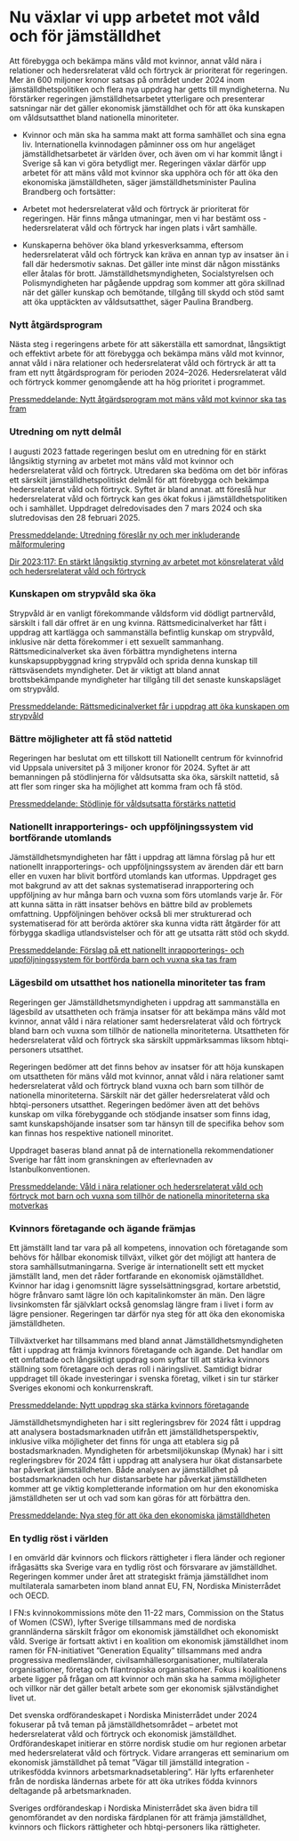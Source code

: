# Nu växlar vi upp arbetet mot våld och för jämställdhet

Att förebygga och bekämpa mäns våld mot kvinnor, annat våld nära i relationer och hedersrelaterat våld och förtryck är prioriterat för regeringen. Mer än 600 miljoner kronor satsas på området under 2024 inom jämställdhetspolitiken och flera nya uppdrag har getts till myndigheterna. Nu förstärker regeringen jämställdhetsarbetet ytterligare och presenterar satsningar när det gäller ekonomisk jämställdhet och för att öka kunskapen om våldsutsatthet bland nationella minoriteter.

- Kvinnor och män ska ha samma makt att forma samhället och sina egna liv. Internationella kvinnodagen påminner oss om hur angeläget jämställdhetsarbetet är världen över, och även om vi har kommit långt i Sverige så kan vi göra betydligt mer. Regeringen växlar därför upp arbetet för att mäns våld mot kvinnor ska upphöra och för att öka den ekonomiska jämställdheten, säger jämställdhetsminister Paulina Brandberg och fortsätter:

- Arbetet mot hedersrelaterat våld och förtryck är prioriterat för regeringen. Här finns många utmaningar, men vi har bestämt oss - hedersrelaterat våld och förtryck har ingen plats i vårt samhälle.

- Kunskaperna behöver öka bland yrkesverksamma, eftersom hedersrelaterat våld och förtryck kan kräva en annan typ av insatser än i fall där hedersmotiv saknas. Det gäller inte minst där någon misstänks eller åtalas för brott. Jämställdhetsmyndigheten, Socialstyrelsen och Polismyndigheten har pågående uppdrag som kommer att göra skillnad när det gäller kunskap och bemötande, tillgång till skydd och stöd samt att öka upptäckten av våldsutsatthet, säger Paulina Brandberg.

### Nytt åtgärdsprogram

Nästa steg i regeringens arbete för att säkerställa ett samordnat, långsiktigt och effektivt arbete för att förebygga och bekämpa mäns våld mot kvinnor, annat våld i nära relationer och hedersrelaterat våld och förtryck är att ta fram ett nytt åtgärdsprogram för perioden 2024–2026. Hedersrelaterat våld och förtryck kommer genomgående att ha hög prioritet i programmet.

[Pressmeddelande: Nytt åtgärdsprogram mot mäns våld mot kvinnor ska tas fram](/pressmeddelanden/2022/11/nytt-atgardsprogram-mot-mans-vald-mot-kvinnor-ska-tas-fram/)

### Utredning om nytt delmål

I augusti 2023 fattade regeringen beslut om en utredning för en stärkt långsiktig styrning av arbetet mot mäns våld mot kvinnor och hedersrelaterat våld och förtryck. Utredaren ska bedöma om det bör införas ett särskilt jämställdhetspolitiskt delmål för att förebygga och bekämpa hedersrelaterat våld och förtryck. Syftet är bland annat. att föreslå hur hedersrelaterat våld och förtryck kan ges ökat fokus i jämställdhetspolitiken och i samhället. Uppdraget delredovisades den 7 mars 2024 och ska slutredovisas den 28 februari 2025.

[Pressmeddelande: Utredning föreslår ny och mer inkluderande målformulering](/pressmeddelanden/2024/03/utredning-foreslar-ny-och-mer-inkluderande-malformulering/ "Pressmeddelande: Utredning föreslår ny och mer inkluderande målformulering")

[Dir 2023:117: En stärkt långsiktig styrning av arbetet mot könsrelaterat våld och hedersrelaterat våld och förtryck](/rattsliga-dokument/kommittedirektiv/2023/08/dir.-2023117)

### Kunskapen om strypvåld ska öka

Strypvåld är en vanligt förekommande våldsform vid dödligt partnervåld, särskilt i fall där offret är en ung kvinna. Rättsmedicinalverket har fått i uppdrag att kartlägga och sammanställa befintlig kunskap om strypvåld, inklusive när detta förekommer i ett sexuellt sammanhang. Rättsmedicinalverket ska även förbättra myndighetens interna kunskapsuppbyggnad kring strypvåld och sprida denna kunskap till rättsväsendets myndigheter. Det är viktigt att bland annat brottsbekämpande myndigheter har tillgång till det senaste kunskapsläget om strypvåld.

[Pressmeddelande: Rättsmedicinalverket får i uppdrag att öka kunskapen om strypvåld](/pressmeddelanden/2024/03/rattsmedicinalverket-far-i-uppdrag-att-oka-kunskapen-om-strypvald/)

### Bättre möjligheter att få stöd nattetid

Regeringen har beslutat om ett tillskott till Nationellt centrum för kvinnofrid vid Uppsala universitet på 3 miljoner kronor för 2024. Syftet är att bemanningen på stödlinjerna för våldsutsatta ska öka, särskilt nattetid, så att fler som ringer ska ha möjlighet att komma fram och få stöd.

[Pressmeddelande: Stödlinje för våldsutsatta förstärks nattetid](/pressmeddelanden/2024/03/stodlinje-for-valdsutsatta-forstarks-nattetid/)

### Nationellt inrapporterings- och uppföljningssystem vid bortförande utomlands

Jämställdhetsmyndigheten har fått i uppdrag att lämna förslag på hur ett nationellt inrapporterings- och uppföljningssystem av ärenden där ett barn eller en vuxen har blivit bortförd utomlands kan utformas. Uppdraget ges mot bakgrund av att det saknas systematiserad inrapportering och uppföljning av hur många barn och vuxna som förs utomlands varje år. För att kunna sätta in rätt insatser behövs en bättre bild av problemets omfattning. Uppföljningen behöver också bli mer strukturerad och systematiserad för att berörda aktörer ska kunna vidta rätt åtgärder för att förbygga skadliga utlandsvistelser och för att ge utsatta rätt stöd och skydd.

[Pressmeddelande: Förslag på ett nationellt inrapporterings- och uppföljningssystem för bortförda barn och vuxna ska tas fram](/pressmeddelanden/2024/03/forslag-pa-ett-nationellt-inrapporterings--och-uppfoljningssystem-for-bortforda-barn-och-vuxna-ska-tas-fram/)

### Lägesbild om utsatthet hos nationella minoriteter tas fram

Regeringen ger Jämställdhetsmyndigheten i uppdrag att sammanställa en lägesbild av utsattheten och främja insatser för att bekämpa mäns våld mot kvinnor, annat våld i nära relationer samt hedersrelaterat våld och förtryck bland barn och vuxna som tillhör de nationella minoriteterna. Utsattheten för hedersrelaterat våld och förtryck ska särskilt uppmärksammas liksom hbtqi-personers utsatthet.

Regeringen bedömer att det finns behov av insatser för att höja kunskapen om utsattheten för mäns våld mot kvinnor, annat våld i nära relationer samt hedersrelaterat våld och förtryck bland vuxna och barn som tillhör de nationella minoriteterna. Särskilt när det gäller hedersrelaterat våld och hbtqi-personers utsatthet. Regeringen bedömer även att det behövs kunskap om vilka förebyggande och stödjande insatser som finns idag, samt kunskapshöjande insatser som tar hänsyn till de specifika behov som kan finnas hos respektive nationell minoritet.

Uppdraget baseras bland annat på de internationella rekommendationer Sverige har fått inom granskningen av efterlevnaden av Istanbulkonventionen.

[Pressmeddelande: Våld i nära relationer och hedersrelaterat våld och förtryck mot barn och vuxna som tillhör de nationella minoriteterna ska motverkas](/pressmeddelanden/2024/03/vald-i-nara-relationer-och-hedersrelaterat-vald-och-fortryck-mot-barn-och-vuxna-som-tillhor-de-nationella-minoriteterna-ska-motverkas/)

### Kvinnors företagande och ägande främjas

Ett jämställt land tar vara på all kompetens, innovation och företagande som behövs för hållbar ekonomisk tillväxt, vilket gör det möjligt att hantera de stora samhällsutmaningarna. Sverige är internationellt sett ett mycket jämställt land, men det råder fortfarande en ekonomisk ojämställdhet. Kvinnor har idag i genomsnitt lägre sysselsättningsgrad, kortare arbetstid, högre frånvaro samt lägre lön och kapitalinkomster än män. Den lägre livsinkomsten får självklart också genomslag längre fram i livet i form av lägre pensioner. Regeringen tar därför nya steg för att öka den ekonomiska jämställdheten.

Tillväxtverket har tillsammans med bland annat Jämställdhetsmyndigheten fått i uppdrag att främja kvinnors företagande och ägande. Det handlar om ett omfattade och långsiktigt uppdrag som syftar till att stärka kvinnors ställning som företagare och deras roll i näringslivet. Samtidigt bidrar uppdraget till ökade investeringar i svenska företag, vilket i sin tur stärker Sveriges ekonomi och konkurrenskraft.

[Pressmeddelande: Nytt uppdrag ska stärka kvinnors företagande](/pressmeddelanden/2024/03/nytt-uppdrag-ska-starka-kvinnors-foretagande/)

Jämställdhetsmyndigheten har i sitt regleringsbrev för 2024 fått i uppdrag att analysera bostadsmarknaden utifrån ett jämställdhetsperspektiv, inklusive vilka möjligheter det finns för unga att etablera sig på bostadsmarknaden. Myndigheten för arbetsmiljökunskap (Mynak) har i sitt regleringsbrev för 2024 fått i uppdrag att analysera hur ökat distansarbete har påverkat jämställdheten. Både analysen av jämställdhet på bostadsmarknaden och hur distansarbete har påverkat jämställdheten kommer att ge viktig kompletterande information om hur den ekonomiska jämställdheten ser ut och vad som kan göras för att förbättra den.

[Pressmeddelande: Nya steg för att öka den ekonomiska jämställdheten](/pressmeddelanden/2024/01/nya-steg-for-att-oka-den-ekonomiska-jamstalldheten/)

### En tydlig röst i världen

I en omvärld där kvinnors och flickors rättigheter i flera länder och regioner ifrågasätts ska Sverige vara en tydlig röst och försvarare av jämställdhet. Regeringen kommer under året att strategiskt främja jämställdhet inom multilaterala samarbeten inom bland annat EU, FN, Nordiska Ministerrådet och OECD.

I FN:s kvinnokommissions möte den 11-22 mars, Commission on the Status of Women (CSW), lyfter Sverige tillsammans med de nordiska grannländerna särskilt frågor om ekonomisk jämställdhet och ekonomiskt våld. Sverige är fortsatt aktivt i en koalition om ekonomisk jämställdhet inom ramen för FN-initiativet ”Generation Equality” tillsammans med andra progressiva medlemsländer, civilsamhällesorganisationer, multilaterala organisationer, företag och filantropiska organisationer. Fokus i koalitionens arbete ligger på frågan om att kvinnor och män ska ha samma möjligheter och villkor när det gäller betalt arbete som ger ekonomisk självständighet livet ut.

Det svenska ordförandeskapet i Nordiska Ministerrådet under 2024 fokuserar på två teman på jämställdhetsområdet – arbetet mot hedersrelaterat våld och förtryck och ekonomisk jämställdhet. Ordförandeskapet initierar en större nordisk studie om hur regionen arbetar med hedersrelaterat våld och förtryck. Vidare arrangeras ett seminarium om ekonomisk jämställdhet på temat ”Vägar till jämställd integration - utrikesfödda kvinnors arbetsmarknadsetablering”. Här lyfts erfarenheter från de nordiska ländernas arbete för att öka utrikes födda kvinnors deltagande på arbetsmarknaden.

Sveriges ordförandeskap i Nordiska Ministerrådet ska även bidra till genomförandet av den nordiska färdplanen för att främja jämställdhet, kvinnors och flickors rättigheter och hbtqi-personers lika rättigheter.
